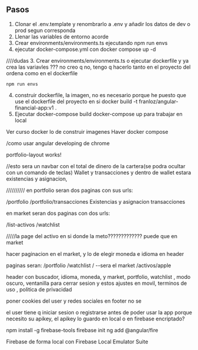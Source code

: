 
## Pasos

1. Clonar el .env.template y renombrarlo a .env y añadir los datos de dev o prod segun corresponda
2. Llenar las variables de entorno acorde
3. Crear environments/environments.ts ejecutando npm run envs
4. ejecutar docker-compose.yml con docker compose up -d







////dudas
3. Crear environments/environments.ts o ejecutar dockerfile y ya crea las variavles ??? no creo q no, tengo q hacerlo tanto en el proyecto del ordena como en el dockerfile

```
npm run envs
```

4. construir dockerfile, la imagen, no es necesario porque he puesto que use el dockerfile del proyecto en si
    docker build -t franloz/angular-financial-app:v1 .
5. Ejecutar docker-compose build
            docker-compose up
    para trabajar en local

Ver curso docker lo de construir imagenes
Haver docker compose

/como usar angular developing de chrome


<p>portfolio-layout works!</p>
//esto sera un navbar con el total de dinero de la cartera(se podra ocultar con un comando de teclas) Wallet y transacciones y dentro de wallet estara existencias y asignacion,

//////////
en portfolio seran dos paginas con sus urls:

/portfolio                               /portfolio/transacciones
Existencias y asignacion                 transacciones



en market seran dos paginas con dos urls:

/list-activos                                 /watchlist



/////la page del activo en si donde la meto????????????? puede que en market

hacer paginacion en el market, y lo de elegir moneda e idioma en header

paginas seran:
/portfolio
/watchlist
/   --sera el market
/activos/apple


header con buscador, idioma, moneda, y market, portfolio, watchlist , modo oscuro, ventanilla para cerrar sesion y estos ajustes en movil, terminos de uso , politica de privacidad

poner cookies del user y redes sociales en footer no se




el user tiene q iniciar sesion o registrarse antes de poder usar la app porque necesito su apikey, el apikey lo guardo en local o en firebase encriptado?


npm install -g firebase-tools
firebase init
ng add @angular/fire




Firebase de forma local con Firebase Local Emulator Suite
